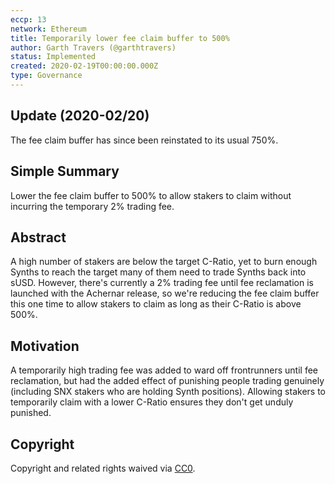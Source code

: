 ```yaml
---
eccp: 13
network: Ethereum
title: Temporarily lower fee claim buffer to 500%
author: Garth Travers (@garthtravers)
status: Implemented
created: 2020-02-19T00:00:00.000Z
type: Governance
---
```


## Update (2020-02/20)

The fee claim buffer has since been reinstated to its usual 750%.

## Simple Summary

<!--"If you can't explain it simply, you don't understand it well enough." Provide a simplified and layman-accessible explanation of the ECCP.-->

Lower the fee claim buffer to 500% to allow stakers to claim without incurring the temporary 2% trading fee.

## Abstract

<!--A short (~200 word) description of the variable change proposed.-->

A high number of stakers are below the target C-Ratio, yet to burn enough Synths to reach the target many of them need to trade Synths back into sUSD. However, there's currently a 2% trading fee until fee reclamation is launched with the Achernar release, so we're reducing the fee claim buffer this one time to allow stakers to claim as long as their C-Ratio is above 500%.

## Motivation

<!--The motivation is critical for ECCPs that want to update variables within Elysian. It should clearly explain why the existing variable is not incentive aligned. ECCP submissions without sufficient motivation may be rejected outright.-->

A temporarily high trading fee was added to ward off frontrunners until fee reclamation, but had the added effect of punishing people trading genuinely (including SNX stakers who are holding Synth positions). Allowing stakers to temporarily claim with a lower C-Ratio ensures they don't get unduly punished.

## Copyright

Copyright and related rights waived via [CC0](https://creativecommons.org/publicdomain/zero/1.0/).
